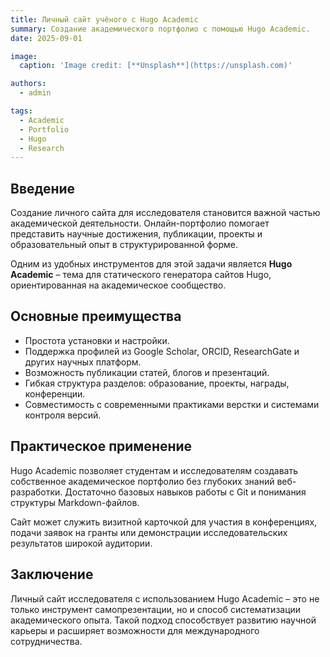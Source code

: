 ```yaml
---
title: Личный сайт учёного с Hugo Academic
summary: Создание академического портфолио с помощью Hugo Academic.
date: 2025-09-01

image:
  caption: 'Image credit: [**Unsplash**](https://unsplash.com)'

authors:
  - admin

tags:
  - Academic
  - Portfolio
  - Hugo
  - Research
---
```


## Введение  

Создание личного сайта для исследователя становится важной частью академической деятельности. Онлайн-портфолио помогает представить научные достижения, публикации, проекты и образовательный опыт в структурированной форме.  

Одним из удобных инструментов для этой задачи является **Hugo Academic** – тема для статического генератора сайтов Hugo, ориентированная на академическое сообщество.  

## Основные преимущества  

- Простота установки и настройки.  
- Поддержка профилей из Google Scholar, ORCID, ResearchGate и других научных платформ.  
- Возможность публикации статей, блогов и презентаций.  
- Гибкая структура разделов: образование, проекты, награды, конференции.  
- Совместимость с современными практиками верстки и системами контроля версий.  

## Практическое применение  

Hugo Academic позволяет студентам и исследователям создавать собственное академическое портфолио без глубоких знаний веб-разработки. Достаточно базовых навыков работы с Git и понимания структуры Markdown-файлов.  

Сайт может служить визитной карточкой для участия в конференциях, подачи заявок на гранты или демонстрации исследовательских результатов широкой аудитории.  

## Заключение  

Личный сайт исследователя с использованием Hugo Academic – это не только инструмент самопрезентации, но и способ систематизации академического опыта. Такой подход способствует развитию научной карьеры и расширяет возможности для международного сотрудничества.  

